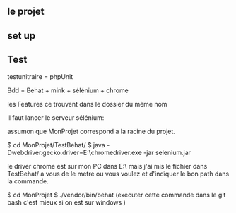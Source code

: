 
## le projet



## set up 


## Test 

testunitraire = phpUnit

Bdd           = Behat + mink + sélénium + chrome 


les Features ce trouvent dans le dossier du même nom 

Il faut lancer le serveur sélénium:

assumon que MonProjet correspond a la racine du projet.

$ cd MonProjet/TestBehat/
$ java -Dwebdriver.gecko.driver=E:\chromedriver.exe -jar selenium.jar

le driver chrome est sur mon PC dans E:\ mais j'ai mis le fichier dans TestBehat/   a vous de le metre ou vous voulez et d'indiquer le bon path dans la commande.

$ cd MonProjet
$ ./vendor/bin/behat   (executer cette commande dans le git bash c'est mieux si on est sur windows )


